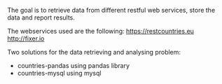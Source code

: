 The goal is to retrieve data from different restful web services,
store the data and report results.

The webservices used are the following:
https://restcountries.eu
http://fixer.io

Two solutions for the data retrieving and analysing problem:
  - countries-pandas using pandas library
  - countries-mysql using mysql

